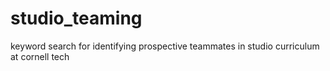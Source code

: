 # studio_teaming
keyword search for identifying prospective teammates in studio curriculum at cornell tech
